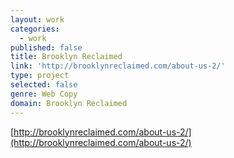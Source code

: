 ```yaml
---
layout: work
categories:
  - work
published: false
title: Brooklyn Reclaimed
link: 'http://brooklynreclaimed.com/about-us-2/'
type: project
selected: false
genre: Web Copy
domain: Brooklyn Reclaimed
---
```



[http://brooklynreclaimed.com/about-us-2/](http://brooklynreclaimed.com/about-us-2/)
